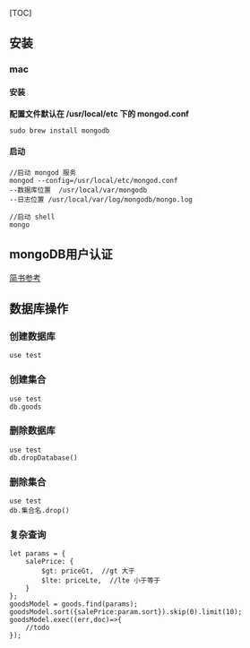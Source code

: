 [TOC]

## 安装
### mac

#### 安装
**配置文件默认在 /usr/local/etc 下的 mongod.conf**
```
sudo brew install mongodb
```
#### 启动
```
//启动 mongod 服务
mongod --config=/usr/local/etc/mongod.conf
--数据库位置  /usr/local/var/mongodb
--日志位置 /usr/local/var/log/mongodb/mongo.log

//启动 shell
mongo
```

## mongoDB用户认证
[简书参考](https://www.jianshu.com/p/3b1134e7b12b)

## 数据库操作
### 创建数据库
`use test`
### 创建集合
```
use test
db.goods
```
### 删除数据库
```
use test
db.dropDatabase()
```
### 删除集合
```
use test
db.集合名.drop()
```

###  复杂查询
```
let params = {
    salePrice: {
        $gt: priceGt,  //gt 大于
        $lte: priceLte,  //lte 小于等于
    }
};
goodsModel = goods.find(params);
goodsModel.sort({salePrice:param.sort}).skip(0).limit(10);
goodsModel.exec((err,doc)=>{
    //todo
});
```